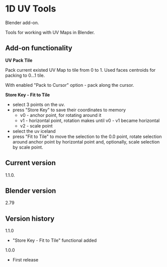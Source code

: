 # 1D UV Tools

Blender add-on.

Tools for working with UV Maps in Blender.

Add-on functionality
-

**UV Pack Tile**

Pack current existed UV Map to tile from 0 to 1. Used faces centroids for packing to 0...1 tile.

With enabled "Pack to Cursor" option - pack along the cursor.

**Store Key - Fit to Tile**

- select 3 points on the uv.
- press "Store Key" to save their coordinates to memory
  - v0 - anchor point, for rotating around it
  - v1 - horizontal point, rotation makes until v0 - v1 became horizontal
  - v2 - scale point
- select the uv iceland
- press "Fit to Tile" to move the selection to the 0.0 point, rotate selection around anchor point by horizontal point and, optionally, scale selection by scale point. 

Current version
-
1.1.0.

Blender version
-
2.79

Version history
-
1.1.0
- "Store Key - Fit to Tile" functional added

1.0.0
- First release
